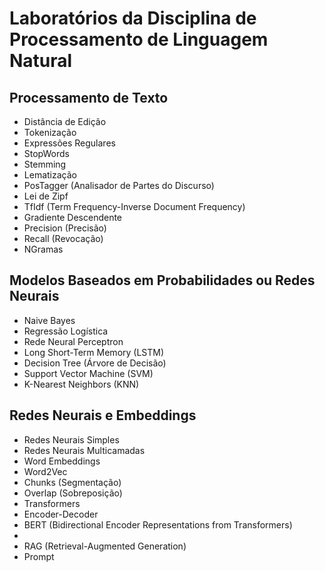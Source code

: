 # Laboratórios da Disciplina de Processamento de Linguagem Natural

## Processamento de Texto
- Distância de Edição
- Tokenização
- Expressões Regulares
- StopWords
- Stemming
- Lematização
- PosTagger (Analisador de Partes do Discurso)
- Lei de Zipf
- TfIdf (Term Frequency-Inverse Document Frequency)
- Gradiente Descendente
- Precision (Precisão)
- Recall (Revocação)
- NGramas

## Modelos Baseados em Probabilidades ou Redes Neurais
- Naive Bayes
- Regressão Logística
- Rede Neural Perceptron
- Long Short-Term Memory (LSTM)
- Decision Tree (Árvore de Decisão)
- Support Vector Machine (SVM)
- K-Nearest Neighbors (KNN)

## Redes Neurais e Embeddings
- Redes Neurais Simples
- Redes Neurais Multicamadas
- Word Embeddings
- Word2Vec
- Chunks (Segmentação)
- Overlap (Sobreposição)
- Transformers
- Encoder-Decoder
- BERT (Bidirectional Encoder Representations from Transformers)
- 
- RAG (Retrieval-Augmented Generation)
- Prompt
